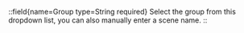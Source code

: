 ::field{name=Group type=String required}
Select the group from this dropdown list, you can also manually enter a scene name.
::